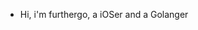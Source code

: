 * Hi, i'm furthergo, a iOSer and a Golanger
<!--
**furthergo/furthergo** is a ✨ _special_ ✨ repository because its `README.md` (this file) appears on your GitHub profile.

Here are some ideas to get you started:

- 🌱 I’m currently learning Golang, Mysql, Redis, Kafka and other backend knowledges
- 📫 How to reach me: [furthergo.github.io](https://furthergo.github.io)
- 😄 Pronouns: Learn more and Go further
-->
